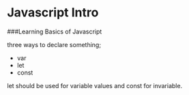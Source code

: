 # Javascript Intro

###Learning Basics of Javascript


three ways to declare something;
- var
- let
- const

let should be used for variable values and const for invariable.